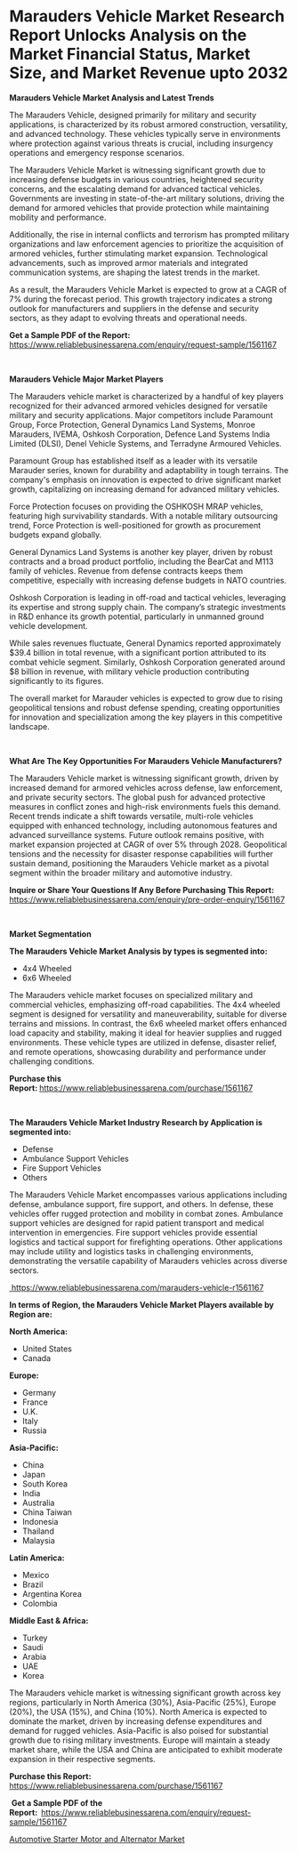 <p><h1>Marauders Vehicle Market Research Report Unlocks Analysis on the Market Financial Status, Market Size, and Market Revenue upto 2032</h1></p><p><strong>Marauders Vehicle Market Analysis and Latest Trends</strong></p>
<p><p>The Marauders Vehicle, designed primarily for military and security applications, is characterized by its robust armored construction, versatility, and advanced technology. These vehicles typically serve in environments where protection against various threats is crucial, including insurgency operations and emergency response scenarios. </p><p>The Marauders Vehicle Market is witnessing significant growth due to increasing defense budgets in various countries, heightened security concerns, and the escalating demand for advanced tactical vehicles. Governments are investing in state-of-the-art military solutions, driving the demand for armored vehicles that provide protection while maintaining mobility and performance. </p><p>Additionally, the rise in internal conflicts and terrorism has prompted military organizations and law enforcement agencies to prioritize the acquisition of armored vehicles, further stimulating market expansion. Technological advancements, such as improved armor materials and integrated communication systems, are shaping the latest trends in the market. </p><p>As a result, the Marauders Vehicle Market is expected to grow at a CAGR of 7% during the forecast period. This growth trajectory indicates a strong outlook for manufacturers and suppliers in the defense and security sectors, as they adapt to evolving threats and operational needs.</p></p>
<p><strong>Get a Sample PDF of the Report:&nbsp;</strong> <a href="https://www.reliablebusinessarena.com/enquiry/request-sample/1561167?utm_campaign=3346&utm_medium=2&utm_source=Github&utm_content=ia&utm_term=30032025&utm_id=marauders-vehicle">https://www.reliablebusinessarena.com/enquiry/request-sample/1561167</a></p>
<p>&nbsp;</p>
<p><strong>Marauders Vehicle Major Market Players</strong></p>
<p><p>The Marauders vehicle market is characterized by a handful of key players recognized for their advanced armored vehicles designed for versatile military and security applications. Major competitors include Paramount Group, Force Protection, General Dynamics Land Systems, Monroe Marauders, IVEMA, Oshkosh Corporation, Defence Land Systems India Limited (DLSI), Denel Vehicle Systems, and Terradyne Armoured Vehicles.</p><p>Paramount Group has established itself as a leader with its versatile Marauder series, known for durability and adaptability in tough terrains. The company's emphasis on innovation is expected to drive significant market growth, capitalizing on increasing demand for advanced military vehicles.</p><p>Force Protection focuses on providing the OSHKOSH MRAP vehicles, featuring high survivability standards. With a notable military outsourcing trend, Force Protection is well-positioned for growth as procurement budgets expand globally.</p><p>General Dynamics Land Systems is another key player, driven by robust contracts and a broad product portfolio, including the BearCat and M113 family of vehicles. Revenue from defense contracts keeps them competitive, especially with increasing defense budgets in NATO countries.</p><p>Oshkosh Corporation is leading in off-road and tactical vehicles, leveraging its expertise and strong supply chain. The company’s strategic investments in R&D enhance its growth potential, particularly in unmanned ground vehicle development.</p><p>While sales revenues fluctuate, General Dynamics reported approximately $39.4 billion in total revenue, with a significant portion attributed to its combat vehicle segment. Similarly, Oshkosh Corporation generated around $8 billion in revenue, with military vehicle production contributing significantly to its figures.</p><p>The overall market for Marauder vehicles is expected to grow due to rising geopolitical tensions and robust defense spending, creating opportunities for innovation and specialization among the key players in this competitive landscape.</p></p>
<p>&nbsp;</p>
<p><strong>What Are The Key Opportunities For Marauders Vehicle Manufacturers?</strong></p>
<p><p>The Marauders Vehicle market is witnessing significant growth, driven by increased demand for armored vehicles across defense, law enforcement, and private security sectors. The global push for advanced protective measures in conflict zones and high-risk environments fuels this demand. Recent trends indicate a shift towards versatile, multi-role vehicles equipped with enhanced technology, including autonomous features and advanced surveillance systems. Future outlook remains positive, with market expansion projected at CAGR of over 5% through 2028. Geopolitical tensions and the necessity for disaster response capabilities will further sustain demand, positioning the Marauders Vehicle market as a pivotal segment within the broader military and automotive industry.</p></p>
<p><strong>Inquire or Share Your Questions If Any Before Purchasing This Report:</strong> <a href="https://www.reliablebusinessarena.com/enquiry/pre-order-enquiry/1561167?utm_campaign=3346&utm_medium=2&utm_source=Github&utm_content=ia&utm_term=30032025&utm_id=marauders-vehicle">https://www.reliablebusinessarena.com/enquiry/pre-order-enquiry/1561167</a></p>
<p>&nbsp;</p>
<p><strong>Market Segmentation</strong></p>
<p><strong>The Marauders Vehicle Market Analysis by types is segmented into:</strong></p>
<p><ul><li>4x4 Wheeled</li><li>6x6 Wheeled</li></ul></p>
<p><p>The Marauders vehicle market focuses on specialized military and commercial vehicles, emphasizing off-road capabilities. The 4x4 wheeled segment is designed for versatility and maneuverability, suitable for diverse terrains and missions. In contrast, the 6x6 wheeled market offers enhanced load capacity and stability, making it ideal for heavier supplies and rugged environments. These vehicle types are utilized in defense, disaster relief, and remote operations, showcasing durability and performance under challenging conditions.</p></p>
<p><strong>Purchase this Report:&nbsp;</strong><a href="https://www.reliablebusinessarena.com/purchase/1561167?utm_campaign=3346&utm_medium=2&utm_source=Github&utm_content=ia&utm_term=30032025&utm_id=marauders-vehicle">https://www.reliablebusinessarena.com/purchase/1561167</a></p>
<p>&nbsp;</p>
<p><strong>The Marauders Vehicle Market Industry Research by Application is segmented into:</strong></p>
<p><ul><li>Defense</li><li>Ambulance Support Vehicles</li><li>Fire Support Vehicles</li><li>Others</li></ul></p>
<p><p>The Marauders Vehicle Market encompasses various applications including defense, ambulance support, fire support, and others. In defense, these vehicles offer rugged protection and mobility in combat zones. Ambulance support vehicles are designed for rapid patient transport and medical intervention in emergencies. Fire support vehicles provide essential logistics and tactical support for firefighting operations. Other applications may include utility and logistics tasks in challenging environments, demonstrating the versatile capability of Marauders vehicles across diverse sectors.</p></p>
<p><a href="https://www.reliablebusinessarena.com/marauders-vehicle-r1561167?utm_campaign=3346&utm_medium=2&utm_source=Github&utm_content=ia&utm_term=30032025&utm_id=marauders-vehicle">&nbsp;https://www.reliablebusinessarena.com/marauders-vehicle-r1561167</a></p>
<p><strong>In terms of Region, the Marauders Vehicle Market Players available by Region are:</strong></p>
<p>
    <p> <strong> North America: </strong>
        <ul>
            <li>United States</li>
            <li>Canada</li>
        </ul>
        </p> 
    <p> <strong> Europe: </strong>
        <ul>
            <li>Germany</li>
            <li>France</li>
            <li>U.K.</li>
            <li>Italy</li>
            <li>Russia</li>
        </ul>
        </p> 
    <p> <strong> Asia-Pacific: </strong>
        <ul>
            <li>China</li>
            <li>Japan</li>
            <li>South Korea</li>
            <li>India</li>
            <li>Australia</li>
            <li>China Taiwan</li>
            <li>Indonesia</li>
            <li>Thailand</li>
            <li>Malaysia</li>
        </ul>
        </p> 
    <p> <strong> Latin America: </strong>
        <ul>
            <li>Mexico</li>
            <li>Brazil</li>
            <li>Argentina Korea</li>
            <li>Colombia</li>
        </ul>
        </p> 
    <p> <strong> Middle East & Africa: </strong>
        <ul>
            <li>Turkey</li>
            <li>Saudi</li>
            <li>Arabia</li>
            <li>UAE</li>
            <li>Korea</li>
        </ul>
    </p>
    </p>
<p><p>The Marauders vehicle market is witnessing significant growth across key regions, particularly in North America (30%), Asia-Pacific (25%), Europe (20%), the USA (15%), and China (10%). North America is expected to dominate the market, driven by increasing defense expenditures and demand for rugged vehicles. Asia-Pacific is also poised for substantial growth due to rising military investments. Europe will maintain a steady market share, while the USA and China are anticipated to exhibit moderate expansion in their respective segments.</p></p>
<p><strong>Purchase this Report: </strong><a href="https://www.reliablebusinessarena.com/purchase/1561167?utm_campaign=3346&utm_medium=2&utm_source=Github&utm_content=ia&utm_term=30032025&utm_id=marauders-vehicle">https://www.reliablebusinessarena.com/purchase/1561167</a></p>
<p>&nbsp;<strong>Get a Sample PDF of the Report:&nbsp;&nbsp;</strong><a href="https://www.reliablebusinessarena.com/enquiry/request-sample/1561167?utm_campaign=3346&utm_medium=2&utm_source=Github&utm_content=ia&utm_term=30032025&utm_id=marauders-vehicle">https://www.reliablebusinessarena.com/enquiry/request-sample/1561167</a></p>
<p><strong></strong></p>
<p><p><a href="https://github.com/lanuskarnajc/Market-Research-Report-List-1/blob/main/automotive-starter-motor-and-alternator-market.md?utm_campaign=3346&utm_medium=2&utm_source=Github&utm_content=ia&utm_term=30032025&utm_id=marauders-vehicle">Automotive Starter Motor and Alternator Market</a></p></p>